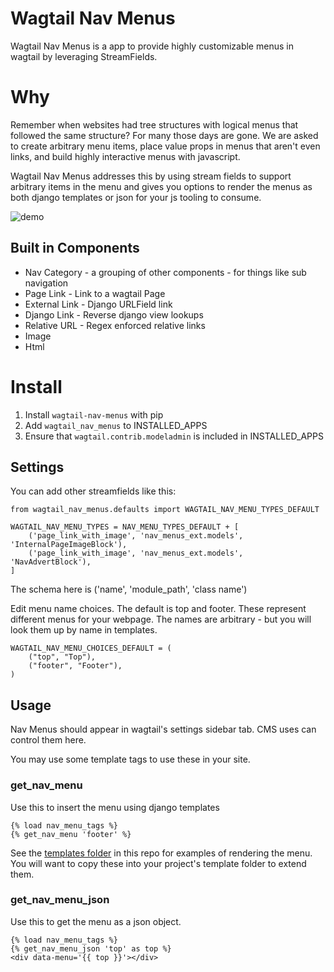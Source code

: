 # Wagtail Nav Menus

Wagtail Nav Menus is a app to provide highly customizable menus in wagtail by leveraging StreamFields.

# Why

Remember when websites had tree structures with logical menus that followed the same structure?
For many those days are gone. We are asked to create arbitrary menu items, place value props
in menus that aren't even links, and build highly interactive menus with javascript.

Wagtail Nav Menus addresses this by using stream fields to support arbitrary items in the menu and
gives you options to render the menus as both django templates or json for your js tooling to consume.

![demo](demo.png)

## Built in Components

- Nav Category - a grouping of other components - for things like sub navigation
- Page Link - Link to a wagtail Page
- External Link - Django URLField link
- Django Link - Reverse django view lookups
- Relative URL - Regex enforced relative links
- Image
- Html

# Install

1. Install `wagtail-nav-menus` with pip
2. Add `wagtail_nav_menus` to INSTALLED_APPS
3. Ensure that `wagtail.contrib.modeladmin` is included in INSTALLED_APPS

## Settings

You can add other streamfields like this:

```
from wagtail_nav_menus.defaults import WAGTAIL_NAV_MENU_TYPES_DEFAULT

WAGTAIL_NAV_MENU_TYPES = NAV_MENU_TYPES_DEFAULT + [
    ('page_link_with_image', 'nav_menus_ext.models', 'InternalPageImageBlock'),
    ('page_link_with_image', 'nav_menus_ext.models', 'NavAdvertBlock'),
]
```

The schema here is ('name', 'module_path', 'class name')

Edit menu name choices. The default is top and footer. These represent different menus for your webpage.
The names are arbitrary - but you will look them up by name in templates.

```
WAGTAIL_NAV_MENU_CHOICES_DEFAULT = (
    ("top", "Top"),
    ("footer", "Footer"),
)
```

## Usage

Nav Menus should appear in wagtail's settings sidebar tab. CMS uses can control them here.

You may use some template tags to use these in your site.

### get_nav_menu

Use this to insert the menu using django templates

``` 
{% load nav_menu_tags %}
{% get_nav_menu 'footer' %}
```

See the [templates folder](wagtail_nav_menus/templates/) in this repo for examples of rendering the menu.
You will want to copy these into your project's template folder to extend them.


### get_nav_menu_json

Use this to get the menu as a json object.

``` 
{% load nav_menu_tags %}
{% get_nav_menu_json 'top' as top %}
<div data-menu='{{ top }}'></div>
```
